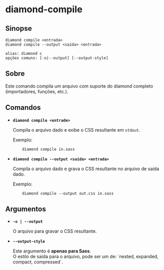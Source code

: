 # diamond-compile

## Sinopse
```
diamond compile <entrada>
diamond compile --output <saída> <entrada>

alias: diamond c
opções comuns: [-o|--output] [--output-style]
```

## Sobre
Este comando compila um arquivo com suporte do diamond completo (importadores, funções, etc.).

## Comandos
* **`diamond compile <entrade>`** 

  Compila o arquivo dado e exibe o CSS resultante em `stdout`.

  Exemplo:
  ```
      diamond compile in.sass
  ```


* **`diamond compile --output <saída> <entrada>`**

  Compila o arquivo dado e grava o CSS resultante no arquivo de saída dado.

  Exemplo:
  ```
      diamond compile --output out.css in.sass
  ```



## Argumentos
* **`-o | --output`**

  O arquivo para gravar o CSS resultante.



* **`--output-style`**

  <div class="notification is-warning">
    Este argumento é <b>apenas para Sass</b>.
  </div>
  O estilo de saída para o arquivo, pode ser um de: `nested, expanded, compact, compressed`.